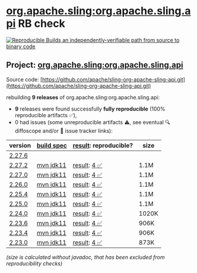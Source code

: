 [org.apache.sling:org.apache.sling.api](https://central.sonatype.com/artifact/org.apache.sling/org.apache.sling.api/versions) RB check
=======

[![Reproducible Builds](https://reproducible-builds.org/images/logos/rb.svg) an independently-verifiable path from source to binary code](https://reproducible-builds.org/)

## Project: [org.apache.sling:org.apache.sling.api](https://central.sonatype.com/artifact/org.apache.sling/org.apache.sling.api/versions)

Source code: [https://github.com/apache/sling-org-apache-sling-api.git](https://github.com/apache/sling-org-apache-sling-api.git)

rebuilding **9 releases** of org.apache.sling:org.apache.sling.api:
- **9** releases were found successfully **fully reproducible** (100% reproducible artifacts :white_check_mark:),
- 0 had issues (some unreproducible artifacts :warning:, see eventual :mag: diffoscope and/or :memo: issue tracker links):

| version | [build spec](/BUILDSPEC.md) | [result](https://reproducible-builds.org/docs/jvm/): reproducible? | size |
| -- | --------- | ------ | -- |
| [2.27.6](https://central.sonatype.com/artifact/org.apache.sling/org.apache.sling.api/2.27.6/pom) | | | |
| [2.27.2](https://central.sonatype.com/artifact/org.apache.sling/org.apache.sling.api/2.27.2/pom) | [mvn jdk11](org.apache.sling.api-2.27.2.buildspec) | [result](org.apache.sling.api-2.27.2.buildinfo): [4 :white_check_mark: ](org.apache.sling.api-2.27.2.buildcompare) | 1.1M |
| [2.27.0](https://central.sonatype.com/artifact/org.apache.sling/org.apache.sling.api/2.27.0/pom) | [mvn jdk11](org.apache.sling.api-2.27.0.buildspec) | [result](org.apache.sling.api-2.27.0.buildinfo): [4 :white_check_mark: ](org.apache.sling.api-2.27.0.buildcompare) | 1.1M |
| [2.26.0](https://central.sonatype.com/artifact/org.apache.sling/org.apache.sling.api/2.26.0/pom) | [mvn jdk11](org.apache.sling.api-2.26.0.buildspec) | [result](org.apache.sling.api-2.26.0.buildinfo): [4 :white_check_mark: ](org.apache.sling.api-2.26.0.buildcompare) | 1.1M |
| [2.25.4](https://central.sonatype.com/artifact/org.apache.sling/org.apache.sling.api/2.25.4/pom) | [mvn jdk11](org.apache.sling.api-2.25.4.buildspec) | [result](org.apache.sling.api-2.25.4.buildinfo): [4 :white_check_mark: ](org.apache.sling.api-2.25.4.buildcompare) | 1.1M |
| [2.25.0](https://central.sonatype.com/artifact/org.apache.sling/org.apache.sling.api/2.25.0/pom) | [mvn jdk11](org.apache.sling.api-2.25.0.buildspec) | [result](org.apache.sling.api-2.25.0.buildinfo): [4 :white_check_mark: ](org.apache.sling.api-2.25.0.buildcompare) | 1.1M |
| [2.24.0](https://central.sonatype.com/artifact/org.apache.sling/org.apache.sling.api/2.24.0/pom) | [mvn jdk11](org.apache.sling.api-2.24.0.buildspec) | [result](org.apache.sling.api-2.24.0.buildinfo): [4 :white_check_mark: ](org.apache.sling.api-2.24.0.buildcompare) | 1020K |
| [2.23.6](https://central.sonatype.com/artifact/org.apache.sling/org.apache.sling.api/2.23.6/pom) | [mvn jdk11](org.apache.sling.api-2.23.6.buildspec) | [result](org.apache.sling.api-2.23.6.buildinfo): [4 :white_check_mark: ](org.apache.sling.api-2.23.6.buildcompare) | 906K |
| [2.23.4](https://central.sonatype.com/artifact/org.apache.sling/org.apache.sling.api/2.23.4/pom) | [mvn jdk11](org.apache.sling.api-2.23.4.buildspec) | [result](org.apache.sling.api-2.23.4.buildinfo): [4 :white_check_mark: ](org.apache.sling.api-2.23.4.buildcompare) | 906K |
| [2.23.0](https://central.sonatype.com/artifact/org.apache.sling/org.apache.sling.api/2.23.0/pom) | [mvn jdk11](org.apache.sling.api-2.23.0.buildspec) | [result](org.apache.sling.api-2.23.0.buildinfo): [4 :white_check_mark: ](org.apache.sling.api-2.23.0.buildcompare) | 873K |

<i>(size is calculated without javadoc, that has been excluded from reproducibility checks)</i>
